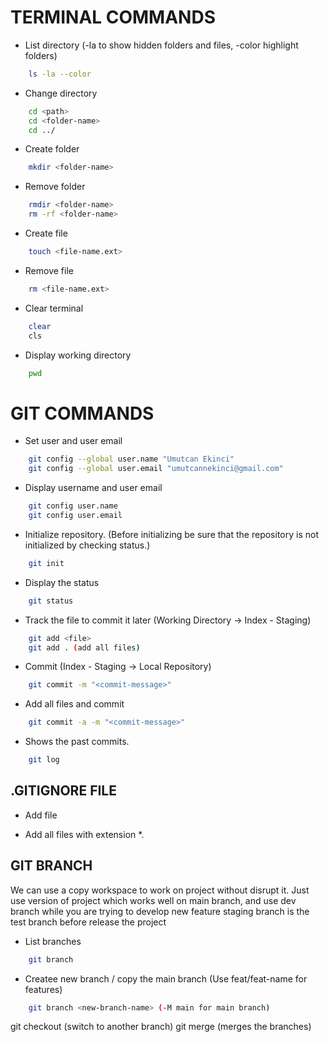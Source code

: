 # TERMINAL COMMANDS

- List directory (-la to show hidden folders and files, -color highlight folders)
``` bash
    ls -la --color 
```

- Change directory
``` bash
    cd <path>
    cd <folder-name>
    cd ../
```

- Create folder
``` bash
    mkdir <folder-name>
```

- Remove folder
``` bash
    rmdir <folder-name>
    rm -rf <folder-name>
```

- Create file
``` bash
    touch <file-name.ext>   
```

- Remove file
``` bash
    rm <file-name.ext>
```

- Clear terminal
``` bash
    clear
    cls
```

- Display working directory
``` bash
    pwd
```

# GIT COMMANDS

- Set user and user email
``` bash
    git config --global user.name "Umutcan Ekinci"
    git config --global user.email "umutcannekinci@gmail.com"
```

- Display username and user email
``` bash
    git config user.name
    git config user.email
```

- Initialize repository. (Before initializing be sure that the repository is not initialized by checking status.)
``` bash
    git init
```

- Display the status
``` bash
    git status
```

- Track the file to commit it later (Working Directory -> Index - Staging)
``` bash
    git add <file>
    git add . (add all files)
```

- Commit (Index - Staging -> Local Repository)
``` bash
    git commit -m "<commit-message>"
```

- Add all files and commit 
``` bash
    git commit -a -m "<commit-message>"
```

- Shows the past commits.
``` bash
    git log
```

## .GITIGNORE FILE
- Add file
<file-name>

- Add all files with extension
*.<extension> 

## GIT BRANCH

We can use a copy workspace to work on project without disrupt it.
Just use version of project which works well on main branch,
and use dev branch while you are trying to develop new feature
staging branch is the test branch before release the project

- List branches
``` bash
    git branch 
```

- Createe new branch / copy the main branch (Use feat/feat-name for features) 
``` bash
    git branch <new-branch-name> (-M main for main branch)
```

git checkout <branch-name> (switch to another branch)
git merge <branch-name> (merges the branches)


``` bash
```

``` bash
```